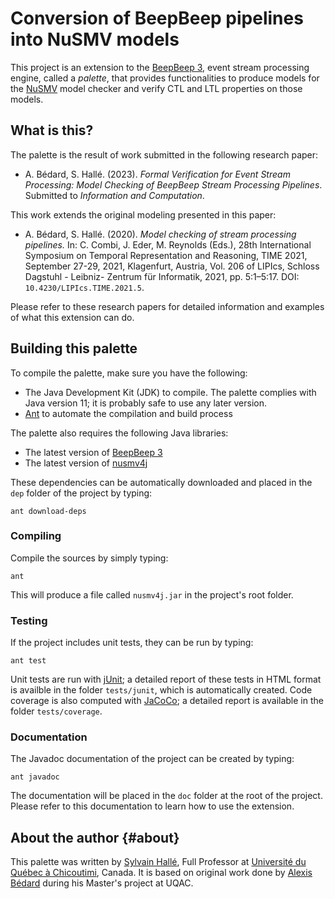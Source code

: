 Conversion of BeepBeep pipelines into NuSMV models
==================================================

This project is an extension to the [BeepBeep
3](https://liflab.github.io/beepbeep-3), event stream processing engine,
called a *palette*, that provides functionalities to produce models for the
[NuSMV](https://nusmv.fbk.eu/) model checker and verify CTL and LTL properties
on those models.

What is this?
-------------

The palette is the result of work submitted in the following research paper:

- A. Bédard, S. Hallé. (2023). *Formal Verification for Event Stream
  Processing: Model Checking of BeepBeep Stream Processing Pipelines*.
  Submitted to *Information and Computation*.

This work extends the original modeling presented in this paper:

- A. Bédard, S. Hallé. (2020). *Model checking of stream processing pipelines.*
  In: C. Combi, J. Eder, M. Reynolds (Eds.), 28th International Symposium on
  Temporal Representation and Reasoning, TIME 2021, September 27-29,
  2021, Klagenfurt, Austria, Vol. 206 of LIPIcs, Schloss Dagstuhl - Leibniz-
  Zentrum für Informatik, 2021, pp. 5:1–5:17. DOI: `10.4230/LIPIcs.TIME.2021.5`.

Please refer to these research papers for detailed information and examples of
what this extension can do.

Building this palette
---------------------

To compile the palette, make sure you have the following:

- The Java Development Kit (JDK) to compile. The palette complies
  with Java version 11; it is probably safe to use any later version.
- [Ant](http://ant.apache.org) to automate the compilation and build process

The palette also requires the following Java libraries:

- The latest version of [BeepBeep 3](https://liflab.github.io/beepbeep-3)
- The latest version of [nusmv4j](https://github.com/liflab/nusmv4j)

These dependencies can be automatically downloaded and placed in the
`dep` folder of the project by typing:

    ant download-deps

### Compiling

Compile the sources by simply typing:

    ant

This will produce a file called `nusmv4j.jar` in the project's root folder.

### Testing
                                             
If the project includes unit tests, they can be run by typing:

    ant test

Unit tests are run with [jUnit](http://junit.org); a detailed report of
these tests in HTML format is availble in the folder `tests/junit`, which
is automatically created. Code coverage is also computed with
[JaCoCo](http://www.eclemma.org/jacoco/); a detailed report is available
in the folder `tests/coverage`.

### Documentation

The Javadoc documentation of the project can be created by typing:

    ant javadoc

The documentation will be placed in the `doc` folder at the root of the
project. Please refer to this documentation to learn how to use the extension.

About the author                                                   {#about}
----------------

This palette was written by [Sylvain Hallé](https://leduotang.ca/sylvain),
Full Professor at [Université du Québec à
Chicoutimi](https://www.uqac.ca/), Canada. It is based on original work done by
[Alexis Bédard](https://github.com/alexisBedard) during his Master's project at
UQAC.
